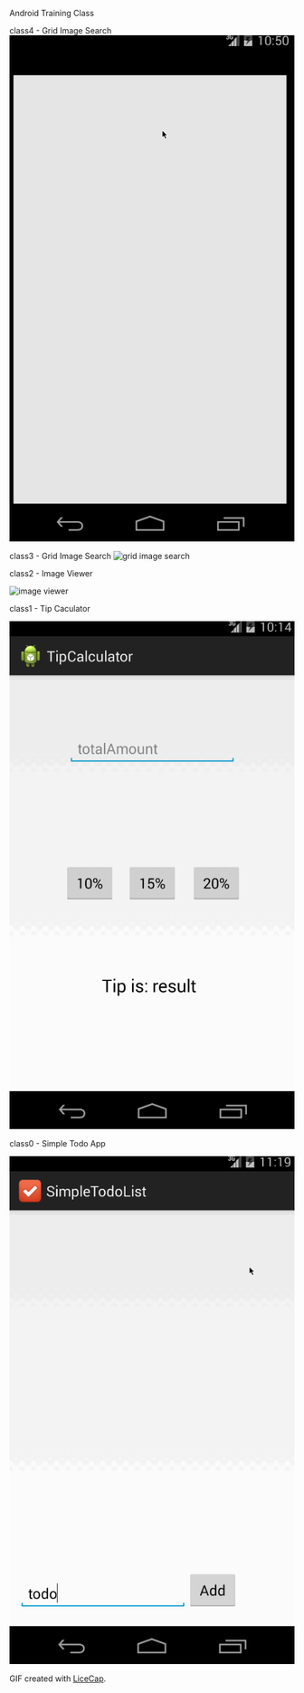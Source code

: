 Android Training Class

class4 - Grid Image Search
  ![SimpleTwitterClient](SimpleTwitterClient.gif)

class3 - Grid Image Search
  ![grid image search](gridImageSearch.gif)

class2 - Image Viewer
  
  ![image viewer](imageViewer.gif)

class1 - Tip Caculator

  ![tip calculator](tipCalculator.gif)

class0 - Simple Todo App

  ![todo app](todoApp.gif)
  
  GIF created with [LiceCap](http://www.cockos.com/licecap/).
